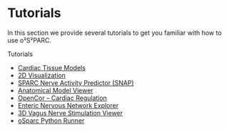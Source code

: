 # Tutorials

In this section we provide several tutorials to get you familiar with how to use o²S²PARC.

Tutorials
  * [Cardiac Tissue Models](/docs/tutorials/uc_davis.md)
  * [2D Visualization](/docs/tutorials/2d_plot.md)
  * [SPARC Nerve Activity Predictor (SNAP)](/docs/tutorials/matt_ward.md)
  * [Anatomical Model Viewer](/docs/tutorials/anatomical_viewer.md)
  * [OpenCor – Cardiac Regulation](/docs/tutorials/opencor.md)
  * [Enteric Nervous Network Explorer](/docs/tutorials/bornstein_view.md)
  * [3D Vagus Nerve Stimulation Viewer](/docs/tutorials/3D_view.md)
  * [oSparc Python Runner](/docs/tutorials/python_runner.md)